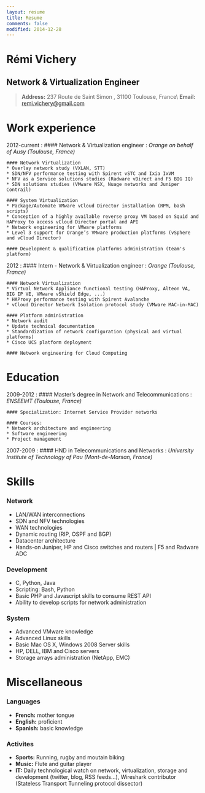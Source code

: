 ```yaml
---
layout: resume
title: Resume
comments: false
modified: 2014-12-28
---
```

Rémi Vichery
=====================

Network & Virtualization Engineer
---------------------

> **Address:** 237 Route de Saint Simon , 31100 Toulouse, France\\
> **Email:** remi.vichery@gmail.com


Work experience
=========
2012-current
:   #### Network & Virtualization engineer
:	*Orange on behalf of Ausy (Toulouse, France)*

	#### Network Virtualization
	* Overlay network study (VXLAN, STT)
    * SDN/NFV performance testing with Spirent vSTC and Ixia IxVM
    * NFV as a Service solutions studies (Radware vDirect and F5 BIG IQ)
    * SDN solutions studies (VMware NSX, Nuage networks and Juniper Contrail)

    #### System Virtualization
    * Package/Automate VMware vCloud Director installation (RPM, bash scripts)
    * Conception of a highly available reverse proxy VM based on Squid and HAProxy to access vCloud Director portal and API
    * Network engineering for VMware platforms
    * Level 3 support for Orange’s VMware production platforms (vSphere and vCloud Director)

    #### Development & qualification platforms administration (team's platform)

2012
:   #### Intern - Network & Virtualization engineer
:	*Orange (Toulouse, France)*

	#### Network Virtualization
    * Virtual Network Appliance functional testing (HAProxy, Alteon VA, BIG IP VE, VMware vShield Edge, ...)
    * HAProxy performance testing with Spirent Avalanche
    * vCloud Director Network Isolation protocol study (VMware MAC-in-MAC)

	#### Platform administration
    * Network audit
    * Update technical documentation
    * Standardization of network configuration (physical and virtual platforms)
    * Cisco UCS platform deployment

	#### Network engineering for Cloud Computing

Education
=========

2009-2012
:   #### Master’s degree in Network and Telecommunications
:	*ENSEEIHT (Toulouse, France)*

    #### Specialization: Internet Service Provider networks

    #### Courses:
	* Network architecture and engineering
	* Software engineering
	* Project management


2007-2009
:   #### HND in Telecommunications and Networks
:    *University Institute of Technology of Pau (Mont-de-Marsan, France)*


Skills
============

### Network
 * LAN/WAN interconnections
 * SDN and NFV technologies
 * WAN technologies
 * Dynamic routing (RIP, OSPF and BGP)
 * Datacenter architecture
 * Hands-on Juniper, HP and Cisco switches and routers \| F5 and Radware ADC

### Development
 * C, Python, Java
 * Scripting: Bash, Python
 * Basic PHP and Javascript skills to consume REST API
 * Ability to develop scripts for network administration

### System
 * Advanced VMware knowledge
 * Advanced Linux skills
 * Basic Mac OS X, Windows 2008 Server skills
 * HP, DELL, IBM and Cisco servers
 * Storage arrays administration (NetApp, EMC)


Miscellaneous
============

### Languages
 * **French:** mother tongue
 * **English:** proficient
 * **Spanish:** basic knowledge


### Activites
 * **Sports:** Running, rugby and moutain biking
 * **Music:** Flute and guitar player
 * **IT:** Daily technological watch on network, virtualization, storage and development (twitter, blog, RSS feeds...), Wireshark contributor (Stateless Transport Tunneling protocol dissector)
